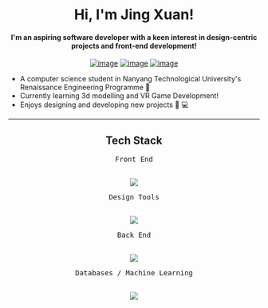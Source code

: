 <h1 align="center">Hi, I'm Jing Xuan!</h1>
<h4 align="center">I'm an aspiring software developer with a keen interest in design-centric projects and front-end development!</h4>
<div align="center">

[![image](https://img.shields.io/badge/LinkedIn-0077B5?style=for-the-badge&logo=linkedin&logoColor=white)](https://www.linkedin.com/in/jing-xuan-ong-8b59b3201/)
[![image](https://img.shields.io/badge/Gmail-D14836?style=for-the-badge&logo=gmail&logoColor=white)](mailto:ongjx16@gmail.com)
[![image](https://img.shields.io/badge/Telegram-188AD5?style=for-the-badge&logo=telegram&logoColor=white)](https://t.me/ongjx16)

  


  
</div>
<div>
  
  - A computer science student in Nanyang Technological University's Renaissance Engineering Programme 📖
  - Currently learning 3d modelling and VR Game Development!
  - Enjoys designing and developing new projects 🎨 💻
  
</div>

<hr>
<h2 align="center">Tech Stack</h2>
<!--tech stack icons-->
<div align = "center">
<kbd>
    <kbd align = "center" >Front End</kbd>
    <br>
    <br>
    <p align="center">
  <a href="https://skillicons.dev">
    <img src="https://skillicons.dev/icons?i=flutter,react,tailwind,html,css,nextjs&perline=14" />
  </a>
</p>
</kbd>
<kbd>
    <kbd align = "center" >Design Tools</kbd>
    <br>
    <br>
    <p align="center">
  <a href="https://skillicons.dev">
    <img src="https://skillicons.dev/icons?i=unity,figma,blender&perline=14" />
  </a>
</p>
</kbd>
<kbd>
    <kbd align = "center" >Back End</kbd>
    <br>
    <br>
    <p align="center">
  <a href="https://skillicons.dev">
    <img src="https://skillicons.dev/icons?i=nestjs,flask,firebase,postman,gcp&perline=14" />
  </a>
</p>
</kbd>
<kbd>
    <kbd align = "center" >Databases / Machine Learning</kbd>
    <br>
    <br>
    <p align="center">
  <a href="https://skillicons.dev">
    <img src="https://skillicons.dev/icons?i=mysql,tensorflow&perline=14" />
  </a>
</p>
</kbd>
</div>
